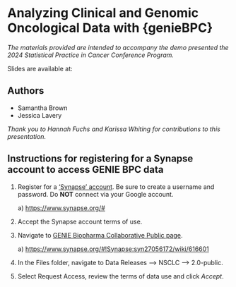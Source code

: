# Analyzing Clinical and Genomic Oncological Data with {genieBPC}

*The materials provided are intended to accompany the demo presented the 2024 Statistical Practice in Cancer Conference Program.*

Slides are available at:

## Authors
- Samantha Brown
- Jessica Lavery

*Thank you to Hannah Fuchs and Karissa Whiting for contributions to this presentation.*

## Instructions for registering for a Synapse account to access GENIE BPC data

1. Register for a [‘Synapse’ account](https://www.synapse.org/#). Be sure to create a username and password. Do **NOT** connect via your Google account.

    a) https://www.synapse.org/#
    
2. Accept the Synapse account terms of use.
    
3. Navigate to [GENIE Biopharma Collaborative Public page](https://www.synapse.org/#!Synapse:syn27056172/wiki/616601).

    a) https://www.synapse.org/#!Synapse:syn27056172/wiki/616601
    
4. In the Files folder, navigate to Data Releases --> NSCLC --> 2.0-public. 
5. Select Request Access, review the terms of data use and click *Accept*.
